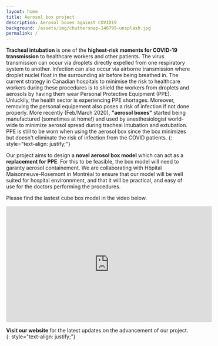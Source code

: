 ```yaml
---
layout: home
title: Aerosol box project
description: Aerosol boxes against COVID19
background: /assets/img/chuttersnap-146799-unsplash.jpg
permalink: /
---
```


**Tracheal intubation** is one of the **highest-risk moments for COVID-19 transmission** to healthcare workers and other patients. The virus transmission can occur via droplets directly expelled from one respiratory system to another. Infection can also occur via airborne transmission where droplet nuclei float in the surrounding air before being breathed in. The current strategy in Canadian hospitals to minimise the risk to healthcare workers during these procedures is to shield the workers from droplets and aerosols by having them wear Personal Protective Equipment (PPE). Unluckily, the health sector is experiencing PPE shortages. Moreover, removing the personal equipement also poses a risk of infection if not done properly. More recently (Feb/March 2020), **"aerosol boxes"** started being manufactured (sometimes at home!) and used by anesthesiologist world-wide to minimize aerosol spread during tracheal intubation and extubation. PPE is still to be worn when using the aerosol box since the box minimizes but doesn't eliminate the risk of infection from the COVID patients.
{: style="text-align: justify;"}

Our project aims to design a **novel aerosol box model** which can act as a **replacement for PPE**. For this to be feasible, the box model will need to garanty aerosol containement. We are collaborating with Hôpital Maisonneuve-Rosemont in Montréal to ensure that our model will be well suited for hospital environnment, and that it will be practical, and easy of use for the doctors performing the procedures. 

Please find the lastest cube box model in the video below.
<iframe width="560" height="315" src="https://www.youtube.com/embed/1wCNkO-IgIw" frameborder="0" allow="accelerometer; autoplay; clipboard-write; encrypted-media; gyroscope; picture-in-picture" allowfullscreen></iframe>

**Visit our website** for the latest updates on the advancement of our project. 
{: style="text-align: justify;"}